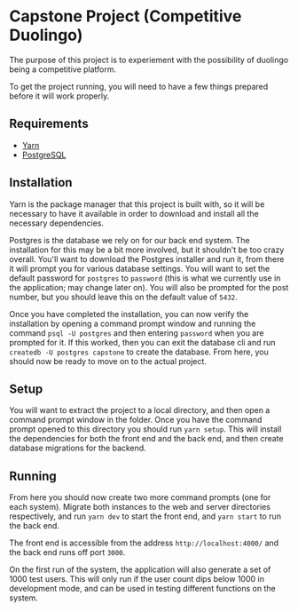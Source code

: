 # Capstone Project (Competitive Duolingo)

The purpose of this project is to experiement with the possibility of duolingo being a competitive platform.

To get the project running, you will need to have a few things prepared before it will work properly.

## Requirements

- [Yarn](https://classic.yarnpkg.com/en/docs/install/)
- [PostgreSQL](https://www.postgresql.org/)

## Installation

Yarn is the package manager that this project is built with, so it will be necessary to have it available in order to download and install all the necessary dependencies.

Postgres is the database we rely on for our back end system. The installation for this may be a bit more involved, but it shouldn't be too crazy overall. You'll want to download the Postgres installer and run it, from there it will prompt you for various database settings. You will want to set the default password for `postgres` to `password` (this is what we currently use in the application; may change later on). You will also be prompted for the post number, but you should leave this on the default value of `5432`.

Once you have completed the installation, you can now verify the installation by opening a command prompt window and running the command `psql -U postgres` and then entering `password` when you are prompted for it. If this worked, then you can exit the database cli and run `createdb -U postgres capstone` to create the database. From here, you should now be ready to move on to the actual project.

## Setup

You will want to extract the project to a local directory, and then open a command prompt window in the folder. Once you have the command prompt opened to this directory you should run `yarn setup`. This will install the dependencies for both the front end and the back end, and then create database migrations for the backend.

## Running

From here you should now create two more command prompts (one for each system). Migrate both instances to the web and server directories respectively, and run `yarn dev` to start the front end, and `yarn start` to run the back end.

The front end is accessible from the address `http://localhost:4000/` and the back end runs off port `3000`. 

On the first run of the system, the application will also generate a set of 1000 test users. This will only run if the user count dips below 1000 in development mode, and can be used in testing different functions on the system.